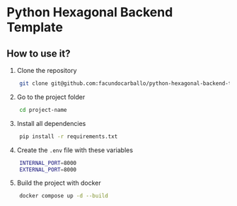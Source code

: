 # Python Hexagonal Backend Template

## How to use it?
1. Clone the repository
```bash
    git clone git@github.com:facundocarballo/python-hexagonal-backend-template.git project-name
```
2. Go to the project folder
```bash
    cd project-name
```
3. Install all dependencies
```bash
    pip install -r requirements.txt
```
4. Create the `.env` file with these variables
```bash
    INTERNAL_PORT=8000
    EXTERNAL_PORT=8000
```
5. Build the project with docker
```bash
    docker compose up -d --build
```
